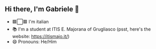 ## Hi there, I'm Gabriele 👋


- 🟩⬜🟥 I'm italian
- 📚 I'm a student at ITIS E. Majorana of Grugliasco (psst, here's the website: https://itismajo.it/)
- 😄 Pronouns: He/Him
